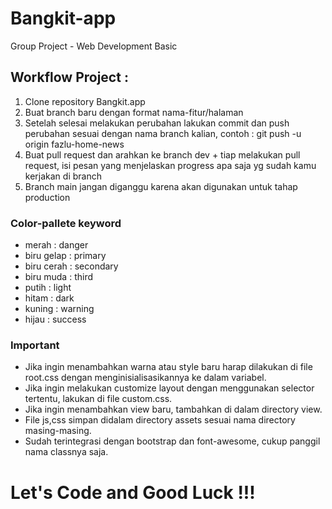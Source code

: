 # Bangkit-app
Group Project - Web Development Basic

## Workflow Project :
1. Clone repository Bangkit.app
2. Buat branch baru dengan format nama-fitur/halaman
3. Setelah selesai melakukan perubahan lakukan commit dan push perubahan sesuai dengan nama branch kalian, contoh : git push -u origin fazlu-home-news
4. Buat pull request dan arahkan ke branch dev +  tiap melakukan pull request, isi pesan yang menjelaskan progress apa saja yg sudah kamu kerjakan di branch
5. Branch main jangan diganggu karena akan digunakan untuk tahap production

### Color-pallete keyword
- merah : danger
- biru gelap : primary
- biru cerah : secondary
- biru muda : third
- putih : light
- hitam : dark
- kuning : warning
- hijau : success

### Important
- Jika ingin menambahkan warna atau style baru harap dilakukan di file root.css dengan menginisialisasikannya ke dalam variabel.
- Jika ingin melakukan customize layout dengan menggunakan selector tertentu, lakukan di file custom.css.
- Jika ingin menambahkan view baru, tambahkan di dalam directory view.
- File js,css simpan didalam directory assets sesuai nama directory masing-masing.
- Sudah terintegrasi dengan bootstrap dan font-awesome, cukup panggil nama classnya saja.

# Let's Code and Good Luck !!!
